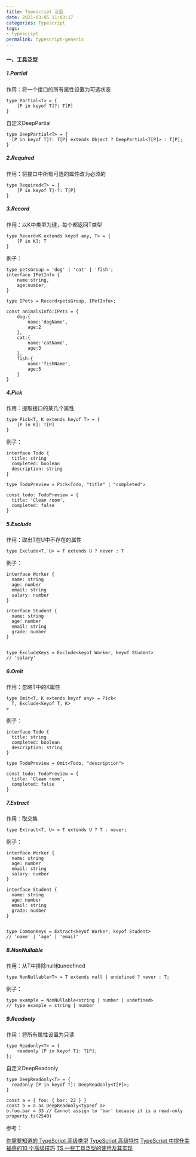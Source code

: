 ```yaml
---
title: Typescript 泛型
date: 2021-03-05 11:03:17
categories: Typescript
tags:
- typescript
permalink: typescript-generic
---
```

#### 一、工具泛型
##### 1.Partial
作用：将一个接口的所有属性设置为可选状态
```
type Partial<T> = {
    [P in keyof T]?: T[P]
}
```
<!--more-->
自定义DeepPartial
```
type DeepPartial<T> = {
  [P in keyof T]?: T[P] extends Object ? DeepPartial<T[P]> : T[P];
}
```

##### 2.Required
作用：将接口中所有可选的属性改为必须的
```
type Required<T> = {
    [P in keyof T]-?: T[P]
}
```

##### 3.Record
作用：以K中类型为键，每个都返回T类型
```
type Record<K extends keyof any, T> = {
    [P in K]: T
}
```
例子：
```
type petsGroup = 'dog' | 'cat' | 'fish';
interface IPetInfo {
    name:string,
    age:number,
}

type IPets = Record<petsGroup, IPetInfo>;

const animalsInfo:IPets = {
    dog:{
        name:'dogName',
        age:2
    },
    cat:{
        name:'catName',
        age:3
    },
    fish:{
        name:'fishName',
        age:5
    }
}
```

##### 4.Pick
作用：提取接口的某几个属性
```
type Pick<T, K extends keyof T> = {
    [P in K]: T[P]
}
```
例子：
```
interface Todo {
  title: string
  completed: boolean
  description: string
}

type TodoPreview = Pick<Todo, "title" | "completed">

const todo: TodoPreview = {
  title: 'Clean room',
  completed: false
}
```

##### 5.Exclude
作用：取出T在U中不存在的属性
```
type Exclude<T, U> = T extends U ? never : T
```
例子：
```
interface Worker {
  name: string
  age: number
  email: string
  salary: number
}

interface Student {
  name: string
  age: number
  email: string
  grade: number
}


type ExcludeKeys = Exclude<keyof Worker, keyof Student>
// 'salary'
```

##### 6.Omit
作用：忽略T中的K属性
```
type Omit<T, K extends keyof any> = Pick<
  T, Exclude<keyof T, K>
>
```
例子：
```
interface Todo {
  title: string
  completed: boolean
  description: string
}

type TodoPreview = Omit<Todo, "description">

const todo: TodoPreview = {
  title: 'Clean room',
  completed: false
}
```

##### 7.Extract
作用：取交集
```
type Extract<T, U> = T extends U ? T : never;
```
例子：
```
interface Worker {
  name: string
  age: number
  email: string
  salary: number
}

interface Student {
  name: string
  age: number
  email: string
  grade: number
}


type CommonKeys = Extract<keyof Worker, keyof Student>
// 'name' | 'age' | 'email'
```

##### 8.NonNullable
作用：从T中排除null和undefined
```
type NonNullable<T> = T extends null | undefined ? never : T;
```
例子：
```
type example = NonNullable<string | number | undefined>
// type example = string | number
```

##### 9.Readonly
作用：将所有属性设置为只读
```
type Readonly<T> = {
    readonly [P in keyof T]: T[P];
};
```
自定义DeepReadonly
```
type DeepReadonly<T> = {
  readonly [P in keyof T]: DeepReadonly<T[P]>;
}

const a = { foo: { bar: 22 } }
const b = a as DeepReadonly<typeof a>
b.foo.bar = 33 // Cannot assign to 'bar' because it is a read-only property.ts(2540)
```

参考：

[你需要知道的 TypeScript 高级类型](https://mp.weixin.qq.com/s/yzdeYmlkszplTPAeyixaBQ)
[TypeScript 高级特性](https://jishuin.proginn.com/p/763bfbd3969c)
[TypeScript 中提升幸福感的10 个高级技巧](https://segmentfault.com/a/1190000039030887)
[TS 一些工具泛型的使用及其实现](https://zhuanlan.zhihu.com/p/40311981)